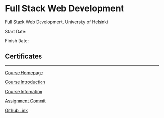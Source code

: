 # Full Stack Web Development
Full Stack Web Development, University of Helsinki

Start Date:

Finish Date:

## Certificates


---

[Course Homepage](https://fullstackopen.com/en)

[Course Introduction](https://studies.helsinki.fi/courses/cu/hy-CU-142971782-2020-08-01/CSM141081/Full_Stack_Web_Development)

[Course Infomation](https://studies.helsinki.fi/courses/cur/otm-861c248f-e4e4-43df-a69a-50fd206afabf/CSM141081/Full_Stack_Web_Development)

[Assignment Commit](https://studies.cs.helsinki.fi/stats/courses/fullstackopen)

[Github Link](https://github.com/orgs/fullstack-hy2020/repositories)

